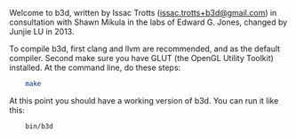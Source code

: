 Welcome to b3d, written by Issac Trotts (issac.trotts+b3d@gmail.com) in consultation with Shawn Mikula in the labs of Edward G. Jones, changed by Junjie LU in 2013.

To compile b3d, first clang and llvm are recommended, and as the default compiler.  Second make sure you have GLUT (the OpenGL Utility Toolkit) installed.  At the command line, do these steps:

```sh
	make
```

At this point you should have a working version of b3d.  You can run it like this:

```sh
	bin/b3d
```
